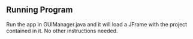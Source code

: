 ## Running Program

Run the app in GUIManager.java and it will load a JFrame with the project contained in it. No other instructions needed. 
